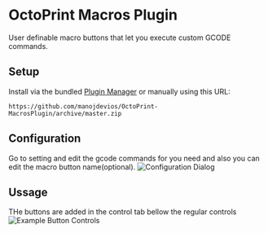 # OctoPrint Macros Plugin

User definable macro buttons that let you execute custom GCODE commands.

## Setup

Install via the bundled [Plugin Manager](https://github.com/foosel/OctoPrint/wiki/Plugin:-Plugin-Manager)
or manually using this URL:

    https://github.com/manojdevios/OctoPrint-MacrosPlugin/archive/master.zip


## Configuration
Go to setting and edit the gcode commands for you need and also you can edit the macro button name(optional). 
![Configuration Dialog](http://i.imgur.com/EPhv2zS.png)

## Ussage
THe buttons are added in the control tab bellow the regular controls
![Example Button Controls](http://i.imgur.com/68qtPBh.png)
